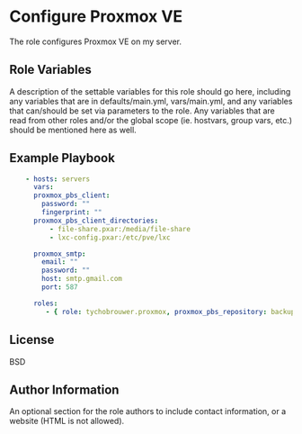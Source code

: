 Configure Proxmox VE
=========

The role configures Proxmox VE on my server.

Role Variables
--------------

A description of the settable variables for this role should go here, including any variables that are in defaults/main.yml, vars/main.yml, and any variables that can/should be set via parameters to the role. Any variables that are read from other roles and/or the global scope (ie. hostvars, group vars, etc.) should be mentioned here as well.

Example Playbook
----------------

```yaml
    - hosts: servers
      vars:
      proxmox_pbs_client:
        password: ""
        fingerprint: ""
      proxmox_pbs_client_directories:
          - file-share.pxar:/media/file-share
          - lxc-config.pxar:/etc/pve/lxc

      proxmox_smtp:
        email: ""
        password: ""
        host: smtp.gmail.com
        port: 587

      roles:
         - { role: tychobrouwer.proxmox, proxmox_pbs_repository: backup@pbs@192.168.1.108:main, proxmox_enable_ha_services: true, proxmox_enable_pbs_client: true }
```

License
-------

BSD

Author Information
------------------

An optional section for the role authors to include contact information, or a website (HTML is not allowed).
